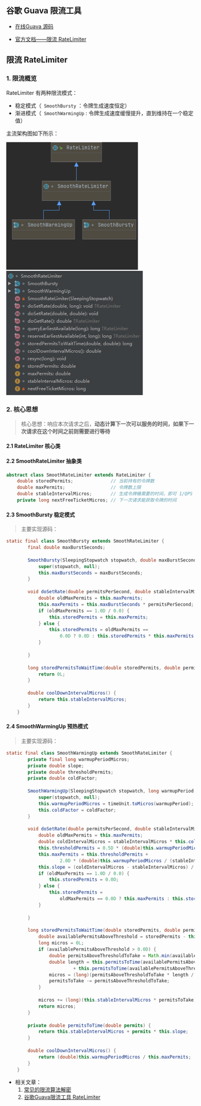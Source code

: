 



## 谷歌 Guava 限流工具

- [在线Guava 源码](https://github.com/google/guava) 

- [官方文档——限流 RateLimiter](http://ifeve.com/guava-ratelimiter/) 

## 限流 RateLimiter

### 1. 限流概览

RateLimiter 有两种限流模式：

- 稳定模式（` SmoothBursty` ：令牌生成速度恒定）
- 渐进模式（` SmoothWarmingUp` : 令牌生成速度缓慢提升，直到维持在一个稳定值） 

主流架构图如下所示：

![1606292587059](assets/1606292587059.png) ![1606292621888](assets/1606292621888.png) 

### 2. 核心思想

> 核心思想：响应本次请求之后，**动态计算下一次可以服务的时间，如果下一次请求在这个时间之前则需要进行等待**

#### 2.1 RateLimiter 核心类



#### 2.2 SmoothRateLimiter 抽象类

```java
abstract class SmoothRateLimiter extends RateLimiter {
    double storedPermits;              // 当前持有的令牌数
    double maxPermits;                 // 令牌数上限
    double stableIntervalMicros;       // 生成令牌桶需要的时间，即可 1/QPS
    private long nextFreeTicketMicros; // 下一次请求能获取令牌的时间
```



#### 2.3 SmoothBursty 稳定模式

> 主要实现源码：

```java
static final class SmoothBursty extends SmoothRateLimiter {
        final double maxBurstSeconds;

        SmoothBursty(SleepingStopwatch stopwatch, double maxBurstSeconds) {
            super(stopwatch, null);
            this.maxBurstSeconds = maxBurstSeconds;
        }

        void doSetRate(double permitsPerSecond, double stableIntervalMicros) {
            double oldMaxPermits = this.maxPermits;
            this.maxPermits = this.maxBurstSeconds * permitsPerSecond;
            if (oldMaxPermits == 1.0D / 0.0) {
                this.storedPermits = this.maxPermits;
            } else {
                this.storedPermits = oldMaxPermits == 
                    0.0D ? 0.0D : this.storedPermits * this.maxPermits / oldMaxPermits;
            }

        }

        long storedPermitsToWaitTime(double storedPermits, double permitsToTake) {
            return 0L;
        }

        double coolDownIntervalMicros() {
            return this.stableIntervalMicros;
        }
    }
```



#### 2.4 SmoothWarmingUp 预热模式

> 主要实现源码：

```java
static final class SmoothWarmingUp extends SmoothRateLimiter {
        private final long warmupPeriodMicros;
        private double slope;
        private double thresholdPermits;
        private double coldFactor;

        SmoothWarmingUp(SleepingStopwatch stopwatch, long warmupPeriod, TimeUnit timeUnit, double coldFactor) {
            super(stopwatch, null);
            this.warmupPeriodMicros = timeUnit.toMicros(warmupPeriod);
            this.coldFactor = coldFactor;
        }

        void doSetRate(double permitsPerSecond, double stableIntervalMicros) {
            double oldMaxPermits = this.maxPermits;
            double coldIntervalMicros = stableIntervalMicros * this.coldFactor;
            this.thresholdPermits = 0.5D * (double)this.warmupPeriodMicros / stableIntervalMicros;
            this.maxPermits = this.thresholdPermits +
                    2.0D * (double)this.warmupPeriodMicros / (stableIntervalMicros + coldIntervalMicros);
            this.slope = (coldIntervalMicros - stableIntervalMicros) / (this.maxPermits - this.thresholdPermits);
            if (oldMaxPermits == 1.0D / 0.0) {
                this.storedPermits = 0.0D;
            } else {
                this.storedPermits = 
                    oldMaxPermits == 0.0D ? this.maxPermits : this.storedPermits * this.maxPermits / oldMaxPermits;
            }

        }

        long storedPermitsToWaitTime(double storedPermits, double permitsToTake) {
            double availablePermitsAboveThreshold = storedPermits - this.thresholdPermits;
            long micros = 0L;
            if (availablePermitsAboveThreshold > 0.0D) {
                double permitsAboveThresholdToTake = Math.min(availablePermitsAboveThreshold, permitsToTake);
                double length = this.permitsToTime(availablePermitsAboveThreshold)
                         + this.permitsToTime(availablePermitsAboveThreshold - permitsAboveThresholdToTake);
                micros = (long)(permitsAboveThresholdToTake * length / 2.0D);
                permitsToTake -= permitsAboveThresholdToTake;
            }

            micros += (long)(this.stableIntervalMicros * permitsToTake);
            return micros;
        }

        private double permitsToTime(double permits) {
            return this.stableIntervalMicros + permits * this.slope;
        }

        double coolDownIntervalMicros() {
            return (double)this.warmupPeriodMicros / this.maxPermits;
        }
    }
```

























































- 相关文章：
  1. [常见的限流算法解密](https://segmentfault.com/a/1190000020272200?utm_source=tag-newest) 
  2. [谷歌Guava限流工具 RateLimiter](https://segmentfault.com/a/1190000020272200?utm_source=tag-newest) 